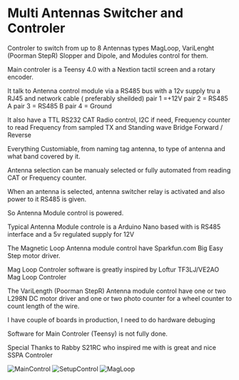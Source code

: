 # Multi Antennas Switcher and Controler
 Controler to switch from up to 8 Antennas types MagLoop, VariLenght (Poorman StepR) Slopper and Dipole, and Modules control for them.
 
 Main controler is a Teensy 4.0 with a Nextion tactil screen and a rotary encoder.
 
 It talk to Antenna control module via a RS485 bus with a 12v supply tru a RJ45 and network cable ( preferably sheilded) pair 1 =+12V pair 2 = RS485 A pair 3 = RS485 B pair 4 = Ground
 
 It also have a TTL RS232 CAT Radio control, I2C if need, Frequency counter to read Frequency from sampled TX and Standing wave Bridge Forward / Reverse
 
 Everything Customiable, from naming tag antenna, to type of antenna and what band covered by it.
 
 Antenna selection can be manualy selected or fully automated from reading CAT or Frequency counter.
 
 When an antenna is selected, antenna switcher relay is activated and also power to it RS485 is given.
 
 So Antenna Module control is powered.
 
 Typical Antenna Module controle is a Arduino Nano based with is RS485 interface and a 5v regulated supply for 12V
 
 The Magnetic Loop Antenna module control have Sparkfun.com Big Easy Step motor driver.
 
 Mag Loop Controler software is greatly inspired by Loftur TF3LJ/VE2AO Mag Loop Controler
 
 The VariLength (Poorman StepR) Antenna module control have one or two L298N DC motor driver and one or two photo counter for a wheel counter to count length of the wire.
 
 I have couple of boards in production, I need to do hardware debuging
 
 Software for Main Controler (Teensy) is not fully done.

 Special Thanks to Rabby S21RC who inspired me with is great and nice SSPA Controler 
 
 
![MainControl](https://github.com/user-attachments/assets/b221a1fb-7753-4c5d-a02f-8de5f6859774)
![SetupControl](https://github.com/user-attachments/assets/cce99413-3a82-4369-b0eb-89f44497b111)
![MagLoop](https://github.com/user-attachments/assets/bb674210-b228-46e5-b636-fad7f2131e94)
